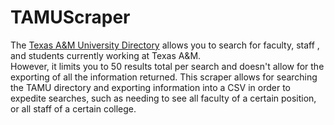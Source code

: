 # TAMUScraper

The [Texas A&M University Directory](https://services.tamu.edu/directory-search/#basic-search) allows you to search for faculty, staff , and students currently working at Texas A&M. <br/> However, it limits you to  50 results total per search and doesn't allow for the exporting of all the information returned. This scraper allows for searching the TAMU directory and exporting information into a CSV in order to expedite searches, such as needing to see all faculty of a certain position, or all staff of a certain college.
